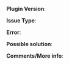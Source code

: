 **Plugin Version**:
<!--                  "Latest" is not a valid answer                  -->
<!--            Make sure you're using the latest version             -->
<!-- from https://www.spigotmc.org/resources/advancedcustomitemapi.49628 -->

**Issue Type**:
<!-- Files not loading nor generating, commands aren't working, ect. -->

**Error**:
<!--                                Any Error that appears?                                -->
<!--            Please upload the error(s) on https://hastebin.com or put it in            -->
<!-- a codeblock (https://help.github.com/articles/creating-and-highlighting-code-blocks/) -->

**Possible solution**:
<!-- Possible idea for fixing the issue? -->

**Comments/More info**:
<!-- Maybe the server-type and version, used plugins, ... -->
